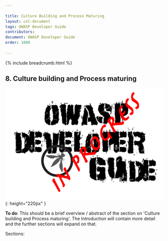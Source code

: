 ```yaml
---

title: Culture Building and Process Maturing
layout: col-document
tags: OWASP Developer Guide
contributors:
document: OWASP Developer Guide
order: 1000

---
```


{% include breadcrumb.html %}

## 8. Culture building and Process maturing

![Developer Guide](../assets/images/dg_wip.png "OWASP Developer Guide"){: height="220px" }

**To do**: This should be a brief overview / abstract of the section on 'Culture building and Process maturing'.
The Introduction will contain more detail and the further sections will expand on that.

Sections:
